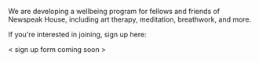We are developing a wellbeing program for fellows and friends of Newspeak House, including art therapy, meditation, breathwork, and more.

If you're interested in joining, sign up here:

< sign up form coming soon >